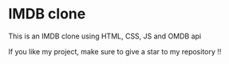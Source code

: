 # IMDB clone
 This is an IMDB clone using HTML, CSS, JS and OMDB api



If you like my project, make sure to give a star to my repository !!
